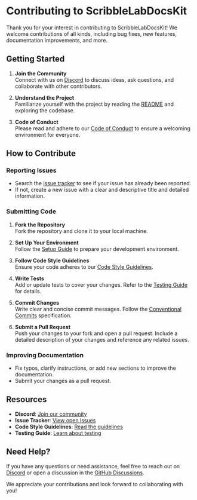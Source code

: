 # Contributing to ScribbleLabDocsKit

Thank you for your interest in contributing to ScribbleLabDocsKit! We welcome contributions of all kinds, including bug fixes, new features, documentation improvements, and more.

## Getting Started

1. **Join the Community**  
    Connect with us on [Discord](https://discord.gg/your-discord-link) to discuss ideas, ask questions, and collaborate with other contributors.

2. **Understand the Project**  
    Familiarize yourself with the project by reading the [README](./README.md) and exploring the codebase.

3. **Code of Conduct**  
    Please read and adhere to our [Code of Conduct](./CODE_OF_CONDUCT.md) to ensure a welcoming environment for everyone.

## How to Contribute

### Reporting Issues
- Search the [issue tracker](https://github.com/your-repo/issues) to see if your issue has already been reported.
- If not, create a new issue with a clear and descriptive title and detailed information.

### Submitting Code
1. **Fork the Repository**  
    Fork the repository and clone it to your local machine.

2. **Set Up Your Environment**  
    Follow the [Setup Guide](./SETUP.md) to prepare your development environment.

3. **Follow Code Style Guidelines**  
    Ensure your code adheres to our [Code Style Guidelines](./CODE_STYLE.md).

4. **Write Tests**  
    Add or update tests to cover your changes. Refer to the [Testing Guide](./TESTING.md) for details.

5. **Commit Changes**  
    Write clear and concise commit messages. Follow the [Conventional Commits](https://www.conventionalcommits.org/) specification.

6. **Submit a Pull Request**  
    Push your changes to your fork and open a pull request. Include a detailed description of your changes and reference any related issues.

### Improving Documentation
- Fix typos, clarify instructions, or add new sections to improve the documentation.
- Submit your changes as a pull request.

## Resources

- **Discord**: [Join our community](https://discord.gg/your-discord-link)
- **Issue Tracker**: [View open issues](https://github.com/your-repo/issues)
- **Code Style Guidelines**: [Read the guidelines](./CODE_STYLE.md)
- **Testing Guide**: [Learn about testing](./TESTING.md)

## Need Help?

If you have any questions or need assistance, feel free to reach out on [Discord](https://discord.gg/your-discord-link) or open a discussion in the [GitHub Discussions](https://github.com/your-repo/discussions).

We appreciate your contributions and look forward to collaborating with you!